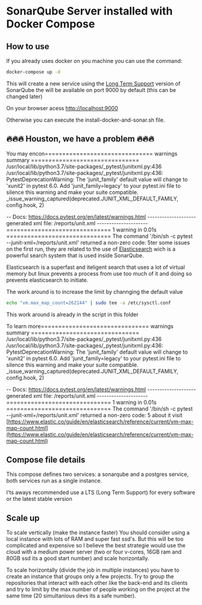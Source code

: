 # SonarQube Server installed with Docker Compose

## How to use

If you already uses docker on you machine you can use the command:

```bash
docker-compose up -d
```

This will create a new service using the [Long Term Support](https://en.wikipedia.org/wiki/Long-term_support) version of SonarQube the will be available on port 9000 by default (this can be changed later)

On your browser acess <http://localhost:9000>

Otherwise you can execute the install-docker-and-sonar.sh file.

## 🔥🔥🔥 Houston, we have a problem 🔥🔥🔥

You may encon=============================== warnings summary ===============================
/usr/local/lib/python3.7/site-packages/_pytest/junitxml.py:436
  /usr/local/lib/python3.7/site-packages/_pytest/junitxml.py:436: PytestDeprecationWarning: The 'junit_family' default value will change to 'xunit2' in pytest 6.0.
  Add 'junit_family=legacy' to your pytest.ini file to silence this warning and make your suite compatible.
    _issue_warning_captured(deprecated.JUNIT_XML_DEFAULT_FAMILY, config.hook, 2)

-- Docs: https://docs.pytest.org/en/latest/warnings.html
-------------------- generated xml file: /reports/unit.xml ---------------------
============================== 1 warning in 0.01s ==============================
The command '/bin/sh -c pytest --junit-xml=/reports/unit.xml' returned a non-zero code: 5ter some issues on the first run, they are related to the use of [Elasticsearch](https://www.elastic.co/pt/products/elasticsearch) wich is a powerful search system that is used inside SonarQube.

Elasticsearch is a superfast and iteligent search that uses a lot of virtual memory but linux prevents a process from use too much of it and doing so prevents elasticsearch to initiate.

The work around is to increase the limit by channging the default value

```sh
echo "vm.max_map_count=262144" | sudo tee -a /etc/sysctl.conf
```

This work around is already in the script in this folder

To learn more=============================== warnings summary ===============================
/usr/local/lib/python3.7/site-packages/_pytest/junitxml.py:436
  /usr/local/lib/python3.7/site-packages/_pytest/junitxml.py:436: PytestDeprecationWarning: The 'junit_family' default value will change to 'xunit2' in pytest 6.0.
  Add 'junit_family=legacy' to your pytest.ini file to silence this warning and make your suite compatible.
    _issue_warning_captured(deprecated.JUNIT_XML_DEFAULT_FAMILY, config.hook, 2)

-- Docs: https://docs.pytest.org/en/latest/warnings.html
-------------------- generated xml file: /reports/unit.xml ---------------------
============================== 1 warning in 0.01s ==============================
The command '/bin/sh -c pytest --junit-xml=/reports/unit.xml' returned a non-zero code: 5 about it visit [https://www.elastic.co/guide/en/elasticsearch/reference/current/vm-max-map-count.html](https://www.elastic.co/guide/en/elasticsearch/reference/current/vm-max-map-count.html)

## Compose file details

This compose defines two services: a sonarqube and a postgres service, both services run as a single instance.

I'ts aways recommended use a LTS (Long Term Support) for every software or the latest stable version

## Scale up

To scale vertically (make the instance faster) You should consider using a local instance with lots of RAM and super fast ssd's. But this will be too complicated and expensive so I believe the best strategie would use the cloud with a medium power server (two or four v-cores, 16GB ram and 80GB ssd its a good start number) and scale horizontally.

To scale horizontally (divide the job in multiple instances) you have to create an instance that groups only a few projects. Try to group the repositories that interact with each other like the back-end and its clients and try to limit by the max number of people working on the project at the same time (20 simultanious devs its a safe number).
